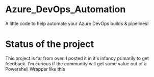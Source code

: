 # Azure_DevOps_Automation
A little code to help automate your Azure DevOps builds &amp; pipelines!

# Status of the project
This project is far from over. I posted it in it's infancy primarily to get feedback. I'm curious if the community will get some value out of a Powershell Wrapper like this
